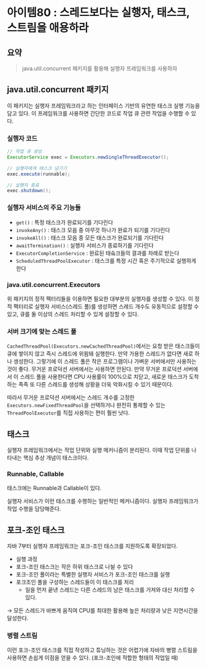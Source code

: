 # 아이템80 : 스레드보다는 실행자, 태스크, 스트림을 애용하라

## 요약

> java.util.concurrent 패키지를 활용해 실행자 프레임워크를 사용하자
>

## java.util.concurrent 패키지

이 패키지는 실행자 프레임워크라고 하는 인터페이스 기반의 유연한 태스크 실행 기능을 담고 있다. 이 프레임워크를 사용하면 간단한 코드로 작업 큐 관련 작업을 수행할 수 있다.

### 실행자 코드

```java
// 작업 큐 생성
ExecutorService exec = Executors.newSingleThreadExecutor();

// 실행자에게 태스크 넘기기
exec.execute(runnable);

// 실행자 종료
exec.shutdown();
```

### 실행자 서비스의 주요 기능들

- `get()` : 특정 태스크가 완료되기를 기다린다
- `invokeAny()` : 태스크 모음 중 아무것 하나가 완료가 되기를 기다린다
- `invokeAll()` : 태스크 모음 중 모든 태스크가 완료되기를 기다린다
- `awaitTermination()` : 실행자 서비스가 종료하기를 기다린다
- `ExecutorCompletionService` : 완료된 태슼크들의 결과를 차례로 받는다
- `ScheduledThreadPoolExecutor` : 태스크를 특정 시간 혹은 주기적으로 실행하게 한다

### java.util.concurrent.Executors

위 패키지의 정적 팩터리들을 이용하면 필요한 대부분의 실행자를 생성할 수 있다. 이 정적 팩터리로 실행자 서비스(스레드 풀)를 생성하면 스레드 개수도 유동적으로 설정할 수 있고, 큐를 둘 이상의 스레드 처리할 수 있게 설정할 수 있다.

### 서버 크기에 맞는 스레드 풀

`CachedThreadPool(Executors.newCachedThreadPool)`에서는 요청 받은 태스크들이 큐에 쌓이지 않고 즉시 스레드에 위윔돼 실행한다. 만약 가용한 스레드가 없다면 새로 하나 생성한다. 그렇기에 이 스레드 풀은 작은 프로그램이나 가벼운 서버에서만 사용하는 것이 좋다. 무거운 프로덕션 서버에서는 사용하면 안된다. 만약 무거운 프로덕션 서버에서 이 스레드 풀을 사용한다면 CPU 사용률이 100%으로 치닫고, 새로운 태스크가 도착하는 족족 또 다른 스레드를 생성해 상황을 더욱 악화시킬 수 있기 때문이다.

따라서 무거운 프로덕션 서버에서는 스레드 개수를 고정한 `Executors.newFixedThreadPool`을 선택하거나 완전히 통제할 수 있는 `ThreadPoolExecutor`를 직접 사용하는 편이 훨씬 낫다.

## 태스크

실행자 프레임워크에서는 작업 단위와 실행 메커니즘이 분리된다. 이때 작업 단위를 나타내는 핵심 추상 개념이 태스크이다.

### Runnable, Callable

태스크에는 Runnable과 Callable이 있다.

실행자 서비스가 이런 태스크를 수행하는 일반적인 메커니즘이다. 실행자 프레임워크가 작업 수행을 담당해준다.

## 포크-조인 태스크

자바 7부터 실행자 프레임워크는 포크-조인 태스크를 지원하도록 확장되었다.

- 실행 과정
- 포크-조인 태스크는 작은 하위 태스크로 나뉠 수 있다
- 포크-조인 풀이라는 특별한 실행자 서비스가 포크-조인 태스크를 실행
- 포크조인 풀을 구성하는 스레드들이 이 태스크를 처리
    - 일을 먼저 끝낸 스레드는 다른 스레드의 남은 태스크를 가져와 대신 처리할 수 있다.

→ 모든 스레드가 바쁘게 움직여 CPU를 최대한 활용해 높은 처리량과 낮은 지연시간을 달성한다.

### 병렬 스트림

이런 포크-조인 태스크를 직접 작성하고 튜닝하는 것은 어렵기에 자바의 병렬 스트림을 사용하면 손쉽게 이점을 얻을 수 있다. (포크-조인에 적합한 형태의 작업일 때)
